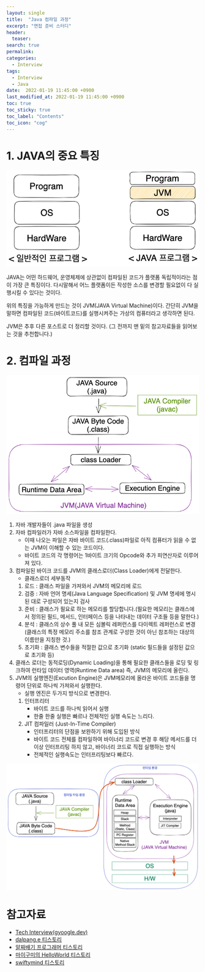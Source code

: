 ```yaml
---
layout: single
title:  "Java 컴파일 과정"
excerpt: "면접 준비 스터디"
header:
  teaser: 
search: true
permalink:
categories: 
  - Interview
tags:
  - Interview
  - Java
date:  2022-01-19 11:45:00 +0900
last_modified_at: 2022-01-19 11:45:00 +0900
toc: true
toc_sticky: true
toc_label: "Contents"
toc_icon: "cog"
---
```


# 1. JAVA의 중요 특징

![JAVA Program](/assets/images/posts/BackEnd/Interview/JAVA_Compile/01_JAVA_Program.png)

JAVA는 어떤 하드웨어, 운영체제에 상관없이 컴파일된 코드가 플랫폼 독립적이라는 점이 가장 큰 특징이다. 다시말해서 어느 플랫폼이든 작성한 소스를 변경할 필요없이 다 실행시킬 수 있다는 것이다.

위의 특징을 가능하게 만드는 것이 JVM(JAVA Virtual Machine)이다.
간단히 JVM을 말하면 컴파일된 코드(바이트코드)를 실행시켜주는 가상의 컴퓨터라고 생각하면 된다. 

JVM은 추후 다른 포스트로 더 정리할 것이다. (그 전까지 맨 밑의 참고자료들을 읽어보는 것을 추천합니다.)

# 2. 컴파일 과정

![JAVA Code Execute](/assets/images/posts/BackEnd/Interview/JAVA_Compile/02_JAVA_Code_Execute.png)

1. 자바 개발자들이 .java 파일을 생성
2. 자바 컴파일러가 자바 소스파일을 컴파일한다.
    - 이때 나오는 파일은 자바 바이트 코드(.class)파일로 아직 컴퓨터가 읽을 수 없는 JVM이 이해할 수 있는 코드이다.
    - 바이트 코드의 각 명령어는 1바이트 크기의 Opcode와 추가 피연산자로 이루어져 있다.
3. 컴파일된 바이크 코드를 JVM의 클래스로더(Class Loader)에게 전달한다.
    - 클래스로더 세부동작
    1. 로드 : 클래스 파일을 가져와서 JVM의 메모리에 로드
    2. 검증 : 자바 언어 명세(Java Language Specification) 및 JVM 명세에 명시된 대로 구성되어 있는지 검사
    3. 준비 : 클래스가 필요로 하는 메모리를 할당합니다.(필요한 메모리는 클래스에서 정의된 필드, 메서드, 인터페이스 등을 나타내는 데이터 구조들 등을 말한다.)
    4. 분석 : 클래스의 상수 풀 내 모든 심볼릭 레퍼런스를 다이렉트 레퍼런스로 변경(클래스의 특정 메모리 주소를 참조 관계로 구성한 것이 아닌 참조하는 대상의 이름만을 지칭한 것.)
    5. 초기화 : 클래스 변수들을 적절한 값으로 초기화 (static 필드들을 설정된 값으로 초기화 등)
4. 클래스 로더는 동적로딩(Dynamic Loading)을 통해 필요한 클래스들을 로딩 및 링크하여 런타임 데이터 영역(Runtime Data area) 즉, JVM의 메모리에 올린다.
5. JVM의 실행엔진(Excution Engine)은 JVM메모리에 올라온 바이트 코드들을 명령어 단위로 하나씩 가져와서 실행한다.
    - 실행 엔진은 두가지 방식으로 변경한다.
    1. 인터프리터
        - 바이트 코드를 하나씩 읽어서 실행
        - 한줄 한줄 실행은 빠르나 전체적인 실행 속도는 느리다.
    2. JIT 컴파일러 (Just-In-Time Compiler)
        - 인터프리터의 단점을 보완하기 위해 도입된 방식
        - 바이트 코드 전체를 컴파일하여 바이너리 코드로 변경 후 해당 메서드를 더이상 인터프리팅 하지 않고, 바이너리 코드로 직접 실행하는 방식
        - 전체적인 실행속도는 인터프리팅보다 빠르다.

![JAVA Compile](/assets/images/posts/BackEnd/Interview/JAVA_Compile/03_JAVA_Compile.png)

# 참고자료

- [Tech Interview(gyoogle.dev)](https://gyoogle.dev/blog/computer-language/Java/컴파일%20과정.html)
- [dalpang.e 티스토리](https://steady-snail.tistory.com/67)
- [알짜배기 프로그래머 티스토리](https://aljjabaegi.tistory.com/387)
- [마이구미의 HelloWorld 티스토리](https://mygumi.tistory.com/115)
- [swiftymind 티스토리](https://swiftymind.tistory.com/78)

